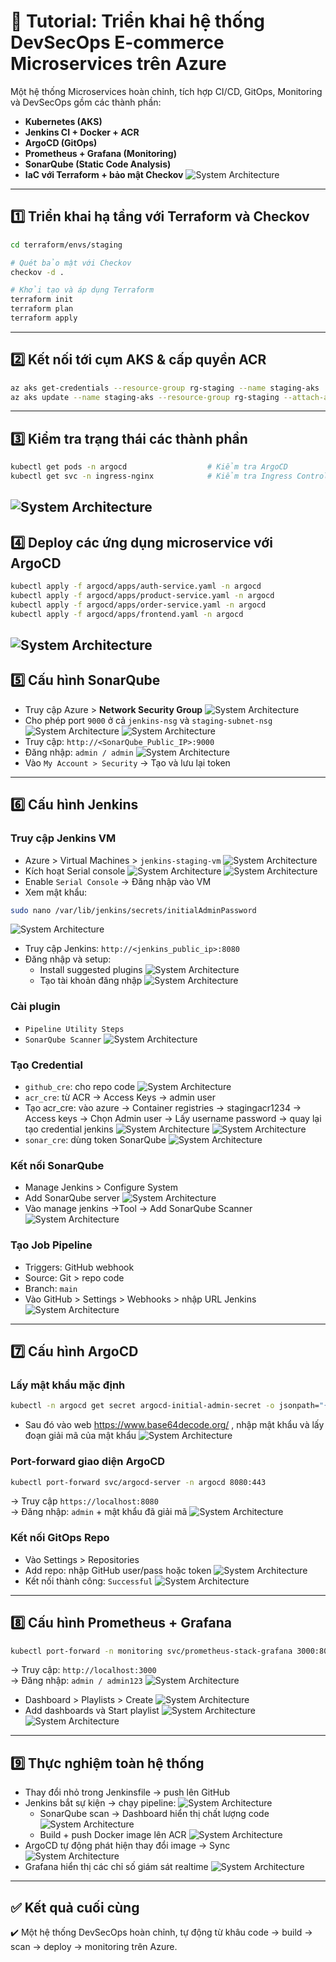 # 🧪 Tutorial: Triển khai hệ thống DevSecOps E-commerce Microservices trên Azure

Một hệ thống Microservices hoàn chỉnh, tích hợp CI/CD, GitOps, Monitoring và DevSecOps gồm các thành phần:

- **Kubernetes (AKS)**
- **Jenkins CI + Docker + ACR**
- **ArgoCD (GitOps)**
- **Prometheus + Grafana (Monitoring)**
- **SonarQube (Static Code Analysis)**
- **IaC với Terraform + bảo mật Checkov**
![System Architecture](https://github.com/Cuong312004/DevSecOps-e-commerce-app/blob/main/image/1.png)
---

## 1️⃣ Triển khai hạ tầng với Terraform và Checkov

```bash
cd terraform/envs/staging

# Quét bảo mật với Checkov
checkov -d .

# Khởi tạo và áp dụng Terraform
terraform init
terraform plan
terraform apply
```

---

## 2️⃣ Kết nối tới cụm AKS & cấp quyền ACR

```bash
az aks get-credentials --resource-group rg-staging --name staging-aks
az aks update --name staging-aks --resource-group rg-staging --attach-acr stagingacr1234
```

---

## 3️⃣ Kiểm tra trạng thái các thành phần

```bash
kubectl get pods -n argocd                  # Kiểm tra ArgoCD
kubectl get svc -n ingress-nginx            # Kiểm tra Ingress Controller
```
![System Architecture](https://github.com/Cuong312004/DevSecOps-e-commerce-app/blob/main/image/2.png)
---

## 4️⃣ Deploy các ứng dụng microservice với ArgoCD

```bash
kubectl apply -f argocd/apps/auth-service.yaml -n argocd
kubectl apply -f argocd/apps/product-service.yaml -n argocd
kubectl apply -f argocd/apps/order-service.yaml -n argocd
kubectl apply -f argocd/apps/frontend.yaml -n argocd
```
![System Architecture](https://github.com/Cuong312004/DevSecOps-e-commerce-app/blob/main/image/3.png)
---

## 5️⃣ Cấu hình SonarQube

- Truy cập Azure > **Network Security Group**
  ![System Architecture](https://github.com/Cuong312004/DevSecOps-e-commerce-app/blob/main/image/4.png)
- Cho phép port `9000` ở cả `jenkins-nsg` và `staging-subnet-nsg`
  ![System Architecture](https://github.com/Cuong312004/DevSecOps-e-commerce-app/blob/main/image/5.png)
  ![System Architecture](https://github.com/Cuong312004/DevSecOps-e-commerce-app/blob/main/image/6.png)
- Truy cập: `http://<SonarQube_Public_IP>:9000`
- Đăng nhập: `admin / admin`
  ![System Architecture](https://github.com/Cuong312004/DevSecOps-e-commerce-app/blob/main/image/7.png)
- Vào `My Account > Security` → Tạo và lưu lại token

---

## 6️⃣ Cấu hình Jenkins

### Truy cập Jenkins VM

- Azure > Virtual Machines > `jenkins-staging-vm`
  ![System Architecture](https://github.com/Cuong312004/DevSecOps-e-commerce-app/blob/main/image/8.png)
- Kích hoạt Serial console 
  ![System Architecture](https://github.com/Cuong312004/DevSecOps-e-commerce-app/blob/main/image/9.png)
  ![System Architecture](https://github.com/Cuong312004/DevSecOps-e-commerce-app/blob/main/image/10.png)
- Enable `Serial Console` → Đăng nhập vào VM 
- Xem mật khẩu:
```bash
sudo nano /var/lib/jenkins/secrets/initialAdminPassword
```
  ![System Architecture](https://github.com/Cuong312004/DevSecOps-e-commerce-app/blob/main/image/11.png)
- Truy cập Jenkins: `http://<jenkins_public_ip>:8080`
- Đăng nhập và setup:
  - Install suggested plugins
    ![System Architecture](https://github.com/Cuong312004/DevSecOps-e-commerce-app/blob/main/image/12.png)
  - Tạo tài khoản đăng nhập
    ![System Architecture](https://github.com/Cuong312004/DevSecOps-e-commerce-app/blob/main/image/13.png)
### Cài plugin

- `Pipeline Utility Steps`
- `SonarQube Scanner`
  ![System Architecture](https://github.com/Cuong312004/DevSecOps-e-commerce-app/blob/main/image/14.png)
### Tạo Credential

- `github_cre`: cho repo code
  ![System Architecture](https://github.com/Cuong312004/DevSecOps-e-commerce-app/blob/main/image/15.png)
- `acr_cre`: từ ACR → Access Keys → admin user
- Tạo acr_cre: vào azure -> Container registries -> stagingacr1234 -> Access keys -> Chọn Admin user -> Lấy username password -> quay lại tạo credential jenkins
  ![System Architecture](https://github.com/Cuong312004/DevSecOps-e-commerce-app/blob/main/image/16.png)
  ![System Architecture](https://github.com/Cuong312004/DevSecOps-e-commerce-app/blob/main/image/17.png)
- `sonar_cre`: dùng token SonarQube
![System Architecture](https://github.com/Cuong312004/DevSecOps-e-commerce-app/blob/main/image/18.png)
### Kết nối SonarQube

- Manage Jenkins > Configure System
- Add SonarQube server 
![System Architecture](https://github.com/Cuong312004/DevSecOps-e-commerce-app/blob/main/image/19.png)
- Vào manage jenkins ->Tool -> Add SonarQube Scanner
![System Architecture](https://github.com/Cuong312004/DevSecOps-e-commerce-app/blob/main/image/20.png)

### Tạo Job Pipeline

- Triggers: GitHub webhook
- Source: Git > repo code
- Branch: `main`
- Vào GitHub > Settings > Webhooks > nhập URL Jenkins
![System Architecture](https://github.com/Cuong312004/DevSecOps-e-commerce-app/blob/main/image/21.png)
---

## 7️⃣ Cấu hình ArgoCD

### Lấy mật khẩu mặc định

```bash
kubectl -n argocd get secret argocd-initial-admin-secret -o jsonpath="{.data.password}" | base64 -d
```
-	Sau đó vào web https://www.base64decode.org/ , nhập mật khẩu và lấy đoạn giải mã của mật khẩu 
![System Architecture](https://github.com/Cuong312004/DevSecOps-e-commerce-app/blob/main/image/22.png)
### Port-forward giao diện ArgoCD

```bash
kubectl port-forward svc/argocd-server -n argocd 8080:443
```

→ Truy cập `https://localhost:8080`  
→ Đăng nhập: `admin` + mật khẩu đã giải mã
![System Architecture](https://github.com/Cuong312004/DevSecOps-e-commerce-app/blob/main/image/23.png)
### Kết nối GitOps Repo

- Vào Settings > Repositories
- Add repo: nhập GitHub user/pass hoặc token
  ![System Architecture](https://github.com/Cuong312004/DevSecOps-e-commerce-app/blob/main/image/24.png)
- Kết nối thành công: `Successful`
![System Architecture](https://github.com/Cuong312004/DevSecOps-e-commerce-app/blob/main/image/25.png)
---

## 8️⃣ Cấu hình Prometheus + Grafana

```bash
kubectl port-forward -n monitoring svc/prometheus-stack-grafana 3000:80
```

→ Truy cập: `http://localhost:3000`  
→ Đăng nhập: `admin / admin123`
![System Architecture](https://github.com/Cuong312004/DevSecOps-e-commerce-app/blob/main/image/26.png)
- Dashboard > Playlists > Create
![System Architecture](https://github.com/Cuong312004/DevSecOps-e-commerce-app/blob/main/image/27.png)
- Add dashboards và Start playlist
![System Architecture](https://github.com/Cuong312004/DevSecOps-e-commerce-app/blob/main/image/28.png)
![System Architecture](https://github.com/Cuong312004/DevSecOps-e-commerce-app/blob/main/image/29.png)
---

## 9️⃣ Thực nghiệm toàn hệ thống

- Thay đổi nhỏ trong Jenkinsfile → push lên GitHub
- Jenkins bắt sự kiện → chạy pipeline:
![System Architecture](https://github.com/Cuong312004/DevSecOps-e-commerce-app/blob/main/image/30.png)
  - SonarQube scan → Dashboard hiển thị chất lượng code
![System Architecture](https://github.com/Cuong312004/DevSecOps-e-commerce-app/blob/main/image/31.png)
  - Build + push Docker image lên ACR
![System Architecture](https://github.com/Cuong312004/DevSecOps-e-commerce-app/blob/main/image/32.png)
- ArgoCD tự động phát hiện thay đổi image → Sync
![System Architecture](https://github.com/Cuong312004/DevSecOps-e-commerce-app/blob/main/image/33.png)
- Grafana hiển thị các chỉ số giám sát realtime
![System Architecture](https://github.com/Cuong312004/DevSecOps-e-commerce-app/blob/main/image/34.png)
---

## ✅ Kết quả cuối cùng

✔️ Một hệ thống DevSecOps hoàn chỉnh, tự động từ khâu code → build → scan → deploy → monitoring trên Azure.
